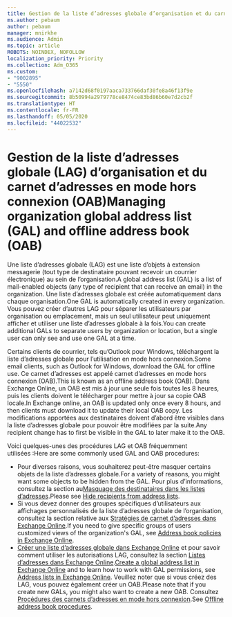 ```yaml
---
title: Gestion de la liste d’adresses globale d’organisation et du carnet d’adresses en mode hors connexion
ms.author: pebaum
author: pebaum
manager: mnirkhe
ms.audience: Admin
ms.topic: article
ROBOTS: NOINDEX, NOFOLLOW
localization_priority: Priority
ms.collection: Adm_O365
ms.custom:
- "9002895"
- "5550"
ms.openlocfilehash: a7142d68f0197aaca733766daf30fe8a46f13f9e
ms.sourcegitcommit: 8b50994a2979778ce8474ce83bd86b60e7d2cb2f
ms.translationtype: HT
ms.contentlocale: fr-FR
ms.lasthandoff: 05/05/2020
ms.locfileid: "44022532"
---
```

# <a name="managing-organization-global-address-list-gal-and-offline-address-book-oab"></a><span data-ttu-id="6636c-102">Gestion de la liste d’adresses globale (LAG) d’organisation et du carnet d’adresses en mode hors connexion (OAB)</span><span class="sxs-lookup"><span data-stu-id="6636c-102">Managing organization global address list (GAL) and offline address book (OAB)</span></span>

<span data-ttu-id="6636c-103">Une liste d’adresses globale (LAG) est une liste d’objets à extension messagerie (tout type de destinataire pouvant recevoir un courrier électronique) au sein de l’organisation.</span><span class="sxs-lookup"><span data-stu-id="6636c-103">A global address list (GAL) is a list of mail-enabled objects (any type of recipient that can receive an email) in the organization.</span></span> <span data-ttu-id="6636c-104">Une liste d’adresses globale est créée automatiquement dans chaque organisation.</span><span class="sxs-lookup"><span data-stu-id="6636c-104">One GAL is automatically created in every organization.</span></span> <span data-ttu-id="6636c-105">Vous pouvez créer d’autres LAG pour séparer les utilisateurs par organisation ou emplacement, mais un seul utilisateur peut uniquement afficher et utiliser une liste d’adresses globale à la fois.</span><span class="sxs-lookup"><span data-stu-id="6636c-105">You can create additional GALs to separate users by organization or location, but a single user can only see and use one GAL at a time.</span></span>

<span data-ttu-id="6636c-106">Certains clients de courrier, tels qu’Outlook pour Windows, téléchargent la liste d’adresses globale pour l’utilisation en mode hors connexion.</span><span class="sxs-lookup"><span data-stu-id="6636c-106">Some email clients, such as Outlook for Windows, download the GAL for offline use.</span></span> <span data-ttu-id="6636c-107">Ce carnet d’adresses est appelé carnet d’adresses en mode hors connexion (OAB).</span><span class="sxs-lookup"><span data-stu-id="6636c-107">This is known as an offline address book (OAB).</span></span> <span data-ttu-id="6636c-108">Dans Exchange Online, un OAB est mis à jour une seule fois toutes les 8 heures, puis les clients doivent le télécharger pour mettre à jour sa copie OAB locale.</span><span class="sxs-lookup"><span data-stu-id="6636c-108">In Exchange online, an OAB is updated only once every 8 hours, and then clients must download it to update their local OAB copy.</span></span> <span data-ttu-id="6636c-109">Les modifications apportées aux destinataires doivent d’abord être visibles dans la liste d’adresses globale pour pouvoir être modifiées par la suite.</span><span class="sxs-lookup"><span data-stu-id="6636c-109">Any recipient change has to first be visible in the GAL to later make it to the OAB.</span></span>

<span data-ttu-id="6636c-110">Voici quelques-unes des procédures LAG et OAB fréquemment utilisées :</span><span class="sxs-lookup"><span data-stu-id="6636c-110">Here are some commonly used GAL and OAB procedures:</span></span>

- <span data-ttu-id="6636c-111">Pour diverses raisons, vous souhaiterez peut-être masquer certains objets de la liste d’adresses globale.</span><span class="sxs-lookup"><span data-stu-id="6636c-111">For a variety of reasons, you might want some objects to be hidden from the GAL.</span></span> <span data-ttu-id="6636c-112">Pour plus d’informations, consultez la section au[Masquage des destinataires dans les listes d’adresses](https://docs.microsoft.com/exchange/address-books/address-lists/manage-address-lists#hide-recipients-from-address-lists).</span><span class="sxs-lookup"><span data-stu-id="6636c-112">Please see [Hide recipients from address lists](https://docs.microsoft.com/exchange/address-books/address-lists/manage-address-lists#hide-recipients-from-address-lists).</span></span>
- <span data-ttu-id="6636c-113">Si vous devez donner des groupes spécifiques d’utilisateurs aux affichages personnalisés de la liste d’adresses globale de l’organisation, consultez la section relative aux [Stratégies de carnet d’adresses dans Exchange Online](https://docs.microsoft.com/exchange/address-books/address-book-policies/address-book-policies).</span><span class="sxs-lookup"><span data-stu-id="6636c-113">If you need to give specific groups of users customized views of the organization's GAL, see [Address book policies in Exchange Online](https://docs.microsoft.com/exchange/address-books/address-book-policies/address-book-policies).</span></span>
- <span data-ttu-id="6636c-114">[Créer une liste d’adresses globale dans Exchange Online](https://docs.microsoft.com/exchange/address-books/address-lists/create-global-address-list) et pour savoir comment utiliser les autorisations LAG, consultez la section [Listes d’adresses dans Exchange Online](https://docs.microsoft.com/exchange/address-books/address-lists/address-lists).</span><span class="sxs-lookup"><span data-stu-id="6636c-114">[Create a global address list in Exchange Online](https://docs.microsoft.com/exchange/address-books/address-lists/create-global-address-list) and to learn how to work with GAL permissions, see [Address lists in Exchange Online](https://docs.microsoft.com/exchange/address-books/address-lists/address-lists).</span></span> <span data-ttu-id="6636c-115">Veuillez noter que si vous créez des LAG, vous pouvez également créer un OAB.</span><span class="sxs-lookup"><span data-stu-id="6636c-115">Please note that if you create new GALs, you might also want to create a new OAB.</span></span> <span data-ttu-id="6636c-116">Consultez [Procédures des carnets d’adresses en mode hors connexion](https://docs.microsoft.com/exchange/address-books/offline-address-books/offline-address-book-procedures).</span><span class="sxs-lookup"><span data-stu-id="6636c-116">See [Offline address book procedures](https://docs.microsoft.com/exchange/address-books/offline-address-books/offline-address-book-procedures).</span></span>
